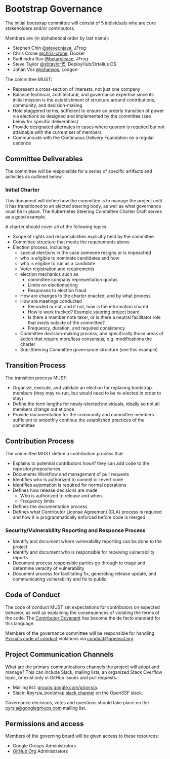 # Bootstrap Governance

The initial bootstrap committee will consist of 5 individuals who are core stakeholders and/or contributors.

Members are (in alphabetical order by last name):

* Stephen Chin [@steveonjava](https://github.com/steveonjava), JFrog
* Chris Crone [@chris-crone](https://github.com/chris-crone), Docker
* Sudhindra Rao [@betarelease](https://github.com/betarelease), JFrog
* Steve Taylor [@sbtaylor15](https://github.com/sbtaylor15), DeployHub/Ortelius OS
* Johan Vos [@johanvos](https://github.com/johanvos), Lodgon

The committee MUST:

* Represent a cross-section of interests, not just one company
* Balance technical, architectural, and governance expertise since its initial mission is the establishment of structure around contributions, community, and decision-making
* Hold staggered terms, sufficient to ensure an orderly transition of power via elections as designed and implemented by the committee (see below for specific deliverables)
* Provide designated alternates in cases where quorum is required but not attainable with the current set of members
* Communicate with the Continuous Delivery Foundation on a regular cadence

## Committee Deliverables

The committee will be responsible for a series of specific artifacts and activities as outlined below.

### Initial Charter

This document will define how the committee is to manage the project until it has transitioned to an elected steering body, as well as what governance must be in place.
The Kubernetes Steering Committee Charter Draft serves as a good example.

A charter should cover all of the following topics:

* Scope of rights and responsibilities explicitly held by the committee
* Committee structure that meets the requirements above
* Election process, including:
  * special elections in the case someone resigns or is impeached
  * who is eligible to nominate candidates and how
  * who is eligible to run as a candidate
  * Voter registration and requirements
  * election mechanics such as
    * committee company representation quotas
    * Limits on electioneering
    * Responses to election fraud
  * How are changes to the charter enacted, and by what process
  * How are meetings conducted
    * Recorded or not, and if not, how is the information shared
    * How is work tracked? Example steering project board
    * Is there a member note taker, or is there a neutral facilitator role that exists outside of the committee?
    * Frequency, duration, and required consistency
  * Committee decision-making process, and specifically those areas of action that require more/less consensus, e.g. modifications the charter
  * Sub-Steering Committee governance structure (see this example)

## Transition Process

The transition process MUST:

* Organize, execute, and validate an election for replacing bootstrap members (they may re-run, but would need to be re-elected in order to stay)
* Define the term lengths for newly-elected individuals, ideally so not all members change out at once
* Provide documentation for the community and committee members sufficient to smoothly continue the established practices of the committee

## Contribution Process

The committee MUST define a contribution process that:

* Explains to potential contributors how/if they can add code to the repository/repositories
* Documents Workflow and management of pull requests
* Identifies who is authorized to commit or revert code
* Identifies automation is required for normal operations
* Defines how release decisions are made
  * Who is authorized to release and when.
  * Frequency limits
* Defines the documentation process
* Defines what Contributor License Agreement (CLA) process is required and how it is programmatically enforced before code is merged

### Security/Vulnerability Reporting and Response Process

* Identify and document where vulnerability reporting can be done to the project
* Identify and document who is responsible for receiving vulnerability reports
* Document process responsible parties go through to triage and determine veracity of vulnerability
* Document process for facilitating fix, generating release update, and communicating vulnerability and fix to public

## Code of Conduct

The code of conduct MUST set expectations for contributors on expected behavior, as well as explaining the consequences of violating the terms of the code.
The [Contributor Covenant](https://www.contributor-covenant.org) has become the de facto standard for this language.

Members of the governance committee will be responsible for handling [Pyrsia's code of conduct](https://github.com/pyrsia/.github/blob/main/code-of-conduct.md)
violations via [conduct@openssf.org](mailto:conduct@openssf.org).

## Project Communication Channels

What are the primary communications channels the project will adopt and manage?
This can include Slack, mailing lists, an organized Stack Overflow topic, or exist only in GitHub issues and pull requests.

* Mailing list: [groups.google.com/g/pyrsia](https://groups.google.com/g/pyrsia).
* Slack: #pyrsia_bootstrap [slack channel](https://openssf.slack.com/archives/C02RC7Y5EUV) on the OpenSSF slack.

Governance decisions, votes and questions should take place on the pyrsia@googlegroups.com mailing list.

## Permissions and access

Members of the governing board will be given access to these resources:

* Google Groups Administrators
* [GitHub Org](https://github.com/orgs/pyrsia/teams/admins) Administrators
